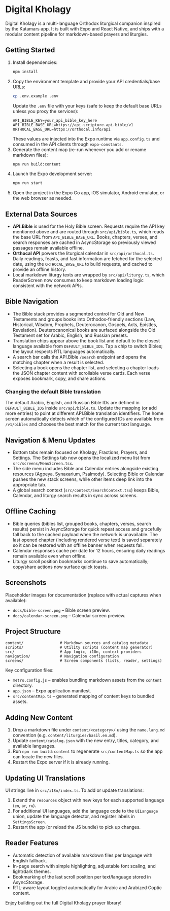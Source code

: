# Digital Kholagy

Digital Kholagy is a multi-language Orthodox liturgical companion inspired by the Katamars app. It is built with Expo and React Native, and ships with a modular content pipeline for markdown-based prayers and liturgies.

## Getting Started

1. Install dependencies:
   ```bash
   npm install
   ```
2. Copy the environment template and provide your API credentials/base URLs:
   ```bash
   cp .env.example .env
   ```
   Update the `.env` file with your keys (safe to keep the default base URLs unless you proxy the services):
   ```
   API_BIBLE_KEY=your_api_bible_key_here
   API_BIBLE_BASE_URL=https://api.scripture.api.bible/v1
   ORTHOCAL_BASE_URL=https://orthocal.info/api
   ```
   These values are injected into the Expo runtime via `app.config.ts` and consumed in the API clients through `expo-constants`.
3. Generate the content map (re-run whenever you add or rename markdown files):
   ```bash
   npm run build:content
   ```
4. Launch the Expo development server:
   ```bash
   npm run start
   ```
5. Open the project in the Expo Go app, iOS simulator, Android emulator, or the web browser as needed.

## External Data Sources

- **API.Bible** is used for the Holy Bible screen. Requests require the API key mentioned above and are routed through `src/api/bible.ts`, which reads the base URL from `API_BIBLE_BASE_URL`. Books, chapters, verses, and search responses are cached in AsyncStorage so previously viewed passages remain available offline.
- **Orthocal API** powers the liturgical calendar in `src/api/orthocal.ts`. Daily readings, feasts, and fast information are fetched for the selected date, using the `ORTHOCAL_BASE_URL` to build requests, and cached to provide an offline history.
- Local markdown liturgy texts are wrapped by `src/api/liturgy.ts`, which ReaderScreen now consumes to keep markdown loading logic consistent with the network APIs.

## Bible Navigation

- The Bible stack provides a segmented control for Old and New Testaments and groups books into Orthodox-friendly sections (Law, Historical, Wisdom, Prophets, Deuterocanon, Gospels, Acts, Epistles, Revelation). Deuterocanonical books are surfaced alongside the Old Testament set for Arabic, English, and Russian presets.
- Translation chips appear above the book list and default to the closest language available from `DEFAULT_BIBLE_IDS`. Tap a chip to switch Bibles; the layout respects RTL languages automatically.
- A search bar calls the API.Bible `/search` endpoint and opens the matching chapter when a result is selected.
- Selecting a book opens the chapter list, and selecting a chapter loads the JSON chapter content with scrollable verse cards. Each verse exposes bookmark, copy, and share actions.

### Changing the default Bible translation

The default Arabic, English, and Russian Bible IDs are defined in `DEFAULT_BIBLE_IDS` inside `src/api/bible.ts`. Update the mapping (or add more entries) to point at different API.Bible translation identifiers. The home screen automatically detects which of the configured IDs are available from `/v1/bibles` and chooses the best match for the current text language.

## Navigation & Menu Updates

- Bottom tabs remain focused on Kholagy, Fractions, Prayers, and Settings. The Settings tab now opens the localized menu list from `src/screens/MenuScreen.tsx`.
- The side menu includes Bible and Calendar entries alongside existing resources (Agpeya, Synaxarium, Psalmody). Selecting Bible or Calendar pushes the new stack screens, while other items deep link into the appropriate tab.
- A global search context (`src/context/SearchContext.tsx`) keeps Bible, Calendar, and liturgy search results in sync across screens.

## Offline Caching

- Bible queries (bibles list, grouped books, chapters, verses, search results) persist in AsyncStorage for quick repeat access and gracefully fall back to the cached payload when the network is unavailable. The last opened chapter (including rendered verse text) is saved separately so it can be restored with an offline banner when requests fail.
- Calendar responses cache per date for 12 hours, ensuring daily readings remain available even when offline.
- Liturgy scroll position bookmarks continue to save automatically; copy/share actions now surface quick toasts.

## Screenshots

Placeholder images for documentation (replace with actual captures when available):

- `docs/bible-screen.png` – Bible screen preview.
- `docs/calendar-screen.png` – Calendar screen preview.

## Project Structure

```
content/                # Markdown sources and catalog metadata
scripts/                # Utility scripts (content map generator)
src/                    # App logic, i18n, context providers
navigation/             # Navigation configuration
screens/                # Screen components (lists, reader, settings)
```

Key configuration files:
- `metro.config.js` – enables bundling markdown assets from the `content` directory.
- `app.json` – Expo application manifest.
- `src/contentMap.ts` – generated mapping of content keys to bundled assets.

## Adding New Content

1. Drop a markdown file under `content/<category>/` using the `name.lang.md` convention (e.g. `content/liturgies/basil.en.md`).
2. Update `content/catalog.json` with the new entry, titles, category, and available languages.
3. Run `npm run build:content` to regenerate `src/contentMap.ts` so the app can locate the new files.
4. Restart the Expo server if it is already running.

## Updating UI Translations

UI strings live in `src/i18n/index.ts`. To add or update translations:
1. Extend the `resources` object with new keys for each supported language (`en`, `ar`, `ru`).
2. For additional UI languages, add the language code to the `UILanguage` union, update the language detector, and register labels in `SettingsScreen`.
3. Restart the app (or reload the JS bundle) to pick up changes.

## Reader Features

- Automatic detection of available markdown files per language with English fallback.
- In-page search with simple highlighting, adjustable font scaling, and light/dark themes.
- Bookmarking of the last scroll position per text/language stored in AsyncStorage.
- RTL-aware layout toggled automatically for Arabic and Arabized Coptic content.

Enjoy building out the full Digital Kholagy prayer library!
